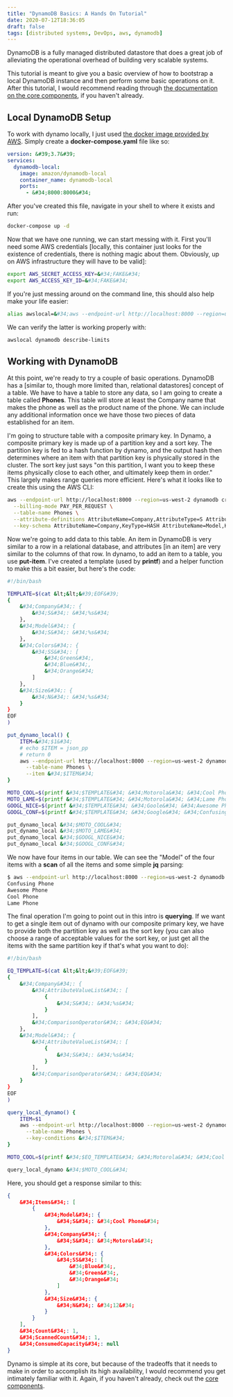 ```yaml
---
title: "DynamoDB Basics: A Hands On Tutorial"
date: 2020-07-12T18:36:05
draft: false
tags: [distributed systems, DevOps, aws, dynamodb]
---
```


DynamoDB is a fully managed distributed datastore that does a great job of alleviating the operational overhead of building very scalable systems.

This tutorial is meant to give you a basic overview of how to bootstrap a local DynamoDB instance and then perform some basic operations on it. After this tutorial, I would recommend reading through [the documentation on the core components](https://docs.aws.amazon.com/amazondynamodb/latest/developerguide/HowItWorks.CoreComponents.html), if you haven&#39;t already.

## Local DynamoDB Setup

To work with dynamo locally, I just used [the docker image provided by AWS](https://hub.docker.com/r/amazon/dynamodb-local/). Simply create a **docker-compose.yaml** file like so:

```yaml
version: &#39;3.7&#39;
services:
  dynamodb-local:
    image: amazon/dynamodb-local
    container_name: dynamodb-local
    ports:
      - &#34;8000:8000&#34;

```

After you&#39;ve created this file, navigate in your shell to where it exists and run:

```bash
docker-compose up -d

```

Now that we have one running, we can start messing with it. First you&#39;ll need some AWS credentials \[locally, this container just looks for the existence of credentials, there is nothing magic about them. Obviously, up on AWS infrastructure they will have to be valid\]:

```bash
export AWS_SECRET_ACCESS_KEY=&#34;FAKE&#34;
export AWS_ACCESS_KEY_ID=&#34;FAKE&#34;

```

If you&#39;re just messing around on the command line, this should also help make your life easier:

```bash
alias awslocal=&#34;aws --endpoint-url http://localhost:8000 --region=us-west-2&#34;

```

We can verify the latter is working properly with:

```bash
awslocal dynamodb describe-limits

```

## Working with DynamoDB

At this point, we&#39;re ready to try a couple of basic operations. DynamoDB has a \[similar to, though more limited than, relational datastores\] concept of a table. We have to have a table to store any data, so I am going to create a table called **Phones**. This table will store at least the Company name that makes the phone as well as the product name of the phone. We can include any additional information once we have those two pieces of data established for an item.

I&#39;m going to structure table with a composite primary key. In Dynamo, a composite primary key is made up of a partition key and a sort key. The partition key is fed to a hash function by dynamo, and the output hash then determines where an item with that partition key is physically stored in the cluster. The sort key just says &#34;on this partition, I want you to keep these items physically close to each other, and ultimately keep them in order.&#34; This largely makes range queries more efficient. Here&#39;s what it looks like to create this using the AWS CLI:

```bash
aws --endpoint-url http://localhost:8000 --region=us-west-2 dynamodb create-table \
  --billing-mode PAY_PER_REQUEST \
  --table-name Phones \
  --attribute-definitions AttributeName=Company,AttributeType=S AttributeName=Model,AttributeType=S \
  --key-schema AttributeName=Company,KeyType=HASH AttributeName=Model,KeyType=RANGE
```

Now we&#39;re going to add data to this table. An item in DynamoDB is very similar to a row in a relational database, and attributes \[in an item\] are very similar to the columns of that row. In dynamo, to add an item to a table, you use **put-item**. I&#39;ve created a template (used by **printf**) and a helper function to make this a bit easier, but here&#39;s the code:

```bash
#!/bin/bash

TEMPLATE=$(cat &lt;&lt;&#39;EOF&#39;
{
    &#34;Company&#34;: {
        &#34;S&#34;: &#34;%s&#34;
    },
    &#34;Model&#34;: {
        &#34;S&#34;: &#34;%s&#34;
    },
    &#34;Colors&#34;: {
        &#34;SS&#34;: [
            &#34;Green&#34;,
            &#34;Blue&#34;,
            &#34;Orange&#34;
        ]
    },
    &#34;Size&#34;: {
        &#34;N&#34;: &#34;%s&#34;
    }
}
EOF
)

put_dynamo_local() {
    ITEM=&#34;$1&#34;
    # echo $ITEM = json_pp
    # return 0
    aws --endpoint-url http://localhost:8000 --region=us-west-2 dynamodb put-item \
      --table-name Phones \
      --item &#34;$ITEM&#34;
}

MOTO_COOL=$(printf &#34;$TEMPLATE&#34; &#34;Motorola&#34; &#34;Cool Phone&#34; &#34;12&#34;)
MOTO_LAME=$(printf &#34;$TEMPLATE&#34; &#34;Motorola&#34; &#34;Lame Phone&#34; &#34;9&#34;)
GOOGL_NICE=$(printf &#34;$TEMPLATE&#34; &#34;Goole&#34; &#34;Awesome Phone&#34; &#34;8&#34;)
GOOGL_CONF=$(printf &#34;$TEMPLATE&#34; &#34;Google&#34; &#34;Confusing Phone&#34; &#34;18&#34;)

put_dynamo_local &#34;$MOTO_COOL&#34;
put_dynamo_local &#34;$MOTO_LAME&#34;
put_dynamo_local &#34;$GOOGL_NICE&#34;
put_dynamo_local &#34;$GOOGL_CONF&#34;

```

We now have four items in our table. We can see the &#34;Model&#34; of the four items with a **scan** of all the items and some simple **jq** parsing:

```bash
$ aws --endpoint-url http://localhost:8000 --region=us-west-2 dynamodb scan --table-name Phones | jq -r &#34;.Items | map(.Model.S) | .[]&#34;
Confusing Phone
Awesome Phone
Cool Phone
Lame Phone

```

The final operation I&#39;m going to point out in this intro is **querying**. If we want to get a single item out of dynamo with our composite primary key, we have to provide both the partition key as well as the sort key (you can also choose a range of acceptable values for the sort key, or just get all the items with the same partition key if that&#39;s what you want to do):

```bash
#!/bin/bash

EQ_TEMPLATE=$(cat &lt;&lt;&#39;EOF&#39;
{
    &#34;Company&#34;: {
        &#34;AttributeValueList&#34;: [
            {
                &#34;S&#34;: &#34;%s&#34;
            }
        ],
        &#34;ComparisonOperator&#34;: &#34;EQ&#34;
    },
    &#34;Model&#34;: {
        &#34;AttributeValueList&#34;: [
            {
                &#34;S&#34;: &#34;%s&#34;
            }
        ],
        &#34;ComparisonOperator&#34;: &#34;EQ&#34;
    }
}
EOF
)

query_local_dynamo() {
    ITEM=$1
    aws --endpoint-url http://localhost:8000 --region=us-west-2 dynamodb query \
      --table-name Phones \
      --key-conditions &#34;$ITEM&#34;
}

MOTO_COOL=$(printf &#34;$EQ_TEMPLATE&#34; &#34;Motorola&#34; &#34;Cool Phone&#34;)

query_local_dynamo &#34;$MOTO_COOL&#34;
```

Here, you should get a response similar to this:

```json
{
    &#34;Items&#34;: [
        {
            &#34;Model&#34;: {
                &#34;S&#34;: &#34;Cool Phone&#34;
            },
            &#34;Company&#34;: {
                &#34;S&#34;: &#34;Motorola&#34;
            },
            &#34;Colors&#34;: {
                &#34;SS&#34;: [
                    &#34;Blue&#34;,
                    &#34;Green&#34;,
                    &#34;Orange&#34;
                ]
            },
            &#34;Size&#34;: {
                &#34;N&#34;: &#34;12&#34;
            }
        }
    ],
    &#34;Count&#34;: 1,
    &#34;ScannedCount&#34;: 1,
    &#34;ConsumedCapacity&#34;: null
}

```

Dynamo is simple at its core, but because of the tradeoffs that it needs to make in order to accomplish its high availability, I would recommend you get intimately familiar with it. Again, if you haven&#39;t already, check out the [core components](https://docs.aws.amazon.com/amazondynamodb/latest/developerguide/HowItWorks.CoreComponents.html).
